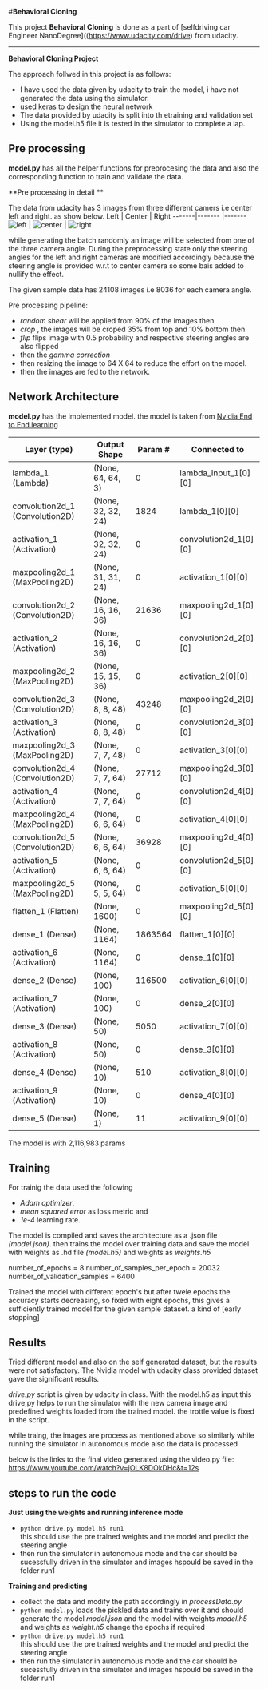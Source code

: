 #**Behavioral Cloning** 

This project **Behavioral Cloning** is done as a part of [selfdriving car Engineer NanoDegree]((https://www.udacity.com/drive) from udacity.

---

**Behavioral Cloning Project**

The approach follwed in this project is as follows:
* I have used the data given by udacity to train the model, i have not generated the data using the simulator.
* used keras to design the neural network
* The data provided by udacity is split into th etraining and validation set
* Using the model.h5 file it is tested in the simulator to complete a lap.


## Pre processing

**model.py** has all the helper functions for preprocesing the data and also the corresponding function to train  and validate the data. 

**Pre processing in detail **

The data from udacity has 3 images from three different camers i.e center left and right.
as show below.
Left   | Center | Right
-------|------- |-------
![left](./images/left.png) | ![center](./images/center.png) | ![right](./images/right.png)

while generating the batch randomly an image will be selected from one of the three camera angle.
During the preprocessing state only the steering angles for the left and right cameras are modified accordingly because the steering angle is provided w.r.t to center camera so some bais added to nullify the effect.

The given sample data has 24108 images i.e 8036 for each camera angle.

Pre processing pipeline: 
* *random shear* will be applied from 90% of  the images then 
* *crop* , the images will be croped  35% from top and 10% bottom then
* *flip* flips image with 0.5 probability and respective steering angles are also flipped
* then the *gamma correction* 
* then resizing the image to 64 X 64 to reduce the effort on the model.
* then the images are fed to the network.

## Network Architecture
**model.py** has the implemented model. the model is taken from [Nvidia End to End learning](https://arxiv.org/pdf/1604.07316.pdf)


Layer (type)                         |    Output Shape     |  Param #  | Connected to    
-------------------------------------|---------------------|---------- | -----------------------
lambda_1 (Lambda)                    | (None, 64, 64, 3)   |  0      |     lambda_input_1[0][0]             
convolution2d_1 (Convolution2D)      | (None, 32, 32, 24) |   1824   |     lambda_1[0][0]                   
activation_1 (Activation)            | (None, 32, 32, 24) |   0     |      convolution2d_1[0][0]            
maxpooling2d_1 (MaxPooling2D)        | (None, 31, 31, 24)  |  0      |     activation_1[0][0]               
convolution2d_2 (Convolution2D)      | (None, 16, 16, 36)  |  21636  |     maxpooling2d_1[0][0]             
activation_2 (Activation)            | (None, 16, 16, 36) |   0       |   convolution2d_2[0][0]            
maxpooling2d_2 (MaxPooling2D)  |  (None, 15, 15, 36)  |  0     |      activation_2[0][0]               
convolution2d_3 (Convolution2D)|  (None, 8, 8, 48)    |  43248   |    maxpooling2d_2[0][0]             
activation_3 (Activation)    |    (None, 8, 8, 48)   |   0      |     convolution2d_3[0][0]            
maxpooling2d_3 (MaxPooling2D)   | (None, 7, 7, 48)  |    0     |      activation_3[0][0]               
convolution2d_4 (Convolution2D) | (None, 7, 7, 64)  |    27712  |     maxpooling2d_3[0][0]             
activation_4 (Activation)    |    (None, 7, 7, 64)   |   0       |    convolution2d_4[0][0]            
maxpooling2d_4 (MaxPooling2D)  |  (None, 6, 6, 64) |     0    |       activation_4[0][0]               
convolution2d_5 (Convolution2D) | (None, 6, 6, 64) |     36928   |    maxpooling2d_4[0][0]           
activation_5 (Activation)   |     (None, 6, 6, 64)  |    0    |       convolution2d_5[0][0]            
maxpooling2d_5 (MaxPooling2D)  |  (None, 5, 5, 64)  |    0       |    activation_5[0][0]               
flatten_1 (Flatten)      |        (None, 1600)    |      0       |    maxpooling2d_5[0][0]           
dense_1 (Dense)            |      (None, 1164)     |     1863564   |  flatten_1[0][0]                 
activation_6 (Activation)     |   (None, 1164)    |      0        |   dense_1[0][0]                   
dense_2 (Dense)            |      (None, 100)        |   116500   |   activation_6[0][0]               
activation_7 (Activation)    |    (None, 100)     |      0         |  dense_2[0][0]                    
dense_3 (Dense)            |      (None, 50)      |     5050     |   activation_7[0][0]               
activation_8 (Activation)    |    (None, 50)   |         0        |   dense_3[0][0]                    
dense_4 (Dense)           |       (None, 10)      |      510     |    activation_8[0][0]               
activation_9 (Activation)      |  (None, 10)       |    0       |    dense_4[0][0]                    
dense_5 (Dense)               |   (None, 1)      |       11    |      activation_9[0][0]               
               
The model is with 2,116,983 params

## Training

For trainig the data used the following

 - *Adam optimizer*,   
 - *mean squared error* as loss metric and 
 -   *1e-4* learning rate.

The model is compiled and saves the architecture as a .json file *(model.json)*.
then trains the model over training data and save the model with weights as .hd file *(model.h5)* and weights as *weights.h5*

number_of_epochs = 8
number_of_samples_per_epoch = 20032
number_of_validation_samples = 6400

Trained the model with different epoch's but after twele epochs the accuracy starts decreasing, so fixed with eight epochs, this gives a sufficiently trained model for the given sample dataset. a kind of [early stopping]

## Results
Tried different model and also on the self generated dataset, but the results were not satisfactory. The Nvidia model with udacity class provided dataset gave the significant results.

*drive.py* script is given by udacity in class.
With the model.h5 as input this drive,py helps to run the simulator with the new camera image and predefined weights loaded from the trained model. the trottle value is fixed in the script.

while traing, the images are process as mentioned above so similarly while running the simulator in autonomous mode also the data is processed

below is the links to the final video generated using the video.py file:
https://www.youtube.com/watch?v=jOLK8DOkDHc&t=12s

## steps to run the code

**Just using the weights and running inference mode**

* `python drive.py model.h5 run1`         
this should use the pre trained weights and the model and predict the steering angle           
* then run the simulator in autonomous mode and the car should be sucessfully driven in the simulator and images hspould be saved in the folder run1

**Training and predicting**

* collect the data and modify the path accordingly in *processData.py*
* `python model.py` loads the pickled data and trains over it and should generate the model *model.json* and the model with weights *model.h5* and weights as *weight.h5*
change the epochs if required
* `python drive.py model.h5 run1`          
this should use the pre trained weights and the model and predict the steering angle             
* then run the simulator in autonomous mode and the car should be sucessfully driven in the simulator and images hspould be saved in the folder run1

